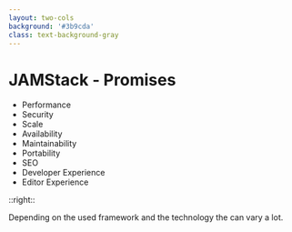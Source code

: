```yaml
---
layout: two-cols
background: '#3b9cda'
class: text-background-gray 
---
```


# **JAMStack - Promises**

- Performance
- Security
- Scale
- Availability
- Maintainability
- Portability
- SEO
- Developer Experience
- <span class="text-background-gray font-extrabold bg-background-ionos rounded p-2 -m-2">Editor Experience</span>

::right::

<div class="flex flex-col h-full justify-center">
  <div class="flex items-center m-4 p-4 rounded-lg bg-background-ionos leading-normal text-background-gray">
    Depending on the used framework and the technology the can vary a lot. 
  </div>

</div>

<Footer
  title="Copyright © 1&1 IONOS SE 2021"
  :social="[
    { type: 'gh', username: 'ionos-deploy-now' }
  ]"
/>

<IonosLogo left="false" />

<!--
* Headless CMS 
* edit markdown in github

Versioning is implicid if git and ci is used
-->
